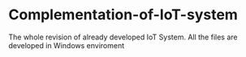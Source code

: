 # Complementation-of-IoT-system
The whole revision of already developed IoT System.
All the files are developed in Windows enviroment
